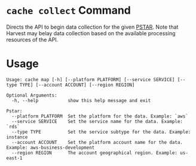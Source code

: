 # `cache collect` Command
Directs the API to begin data collection for the given [PSTAR](../conventions/pstar.md). Note that Harvest may belay data collection based on the available processing resources of the API.

# Usage
```
Usage: cache map [-h] [--platform PLATFORM] [--service SERVICE] [--type TYPE] [--account ACCOUNT] [--region REGION]

Optional Arguments:
  -h, --help           show this help message and exit

Pstar:
  --platform PLATFORM  Set the platform for the data. Example: `aws`
  --service SERVICE    Set the service name for the data. Example: `rds`
  --type TYPE          Set the service subtype for the data. Example: instance
  --account ACCOUNT    Set the platform account name for the data. Example: aws-business-development
  --region REGION      The account geographical region. Example: us-east-1
```

